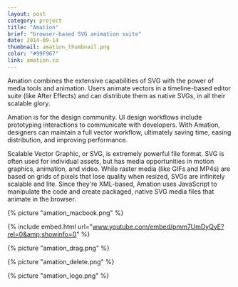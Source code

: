 ```yaml
---
layout: post
category: project
title: "Amation"
brief: "browser-based SVG animation suite"
date: 2014-09-14
thumbnail: amation_thumbnail.png
color: "#99F967"
link: amation.co
---
```


Amation combines the extensive capabilities of SVG with the power of media tools and animation. Users animate vectors in a timeline-based editor suite (like After Effects) and can distribute them as native SVGs, in all their scalable glory.

Amation is for the design community. UI design workflows include prototyping interactions to communicate with developers. With Amation, designers can maintain a full vector workflow, ultimately saving time, easing distribution, and improving performance.

Scalable Vector Graphic, or SVG, is extremely powerful file format. SVG is often used for individual assets, but has media opportunities in motion graphics, animation, and video. While raster media (like GIFs and MP4s) are based on grids of pixels that lose quality when resized, SVGs are infinitely scalable and lite. Since they're XML-based, Amation uses JavaScript to manipulate the code and create packaged, native SVG media files that animate in the browser.

{% picture "amation_macbook.png" %}

{% include embed.html url="www.youtube.com/embed/pmm7UmDyQyE?rel=0&amp;showinfo=0" %}

{% picture "amation_drag.png" %}

{% picture "amation_delete.png" %}

{% picture "amation_logo.png" %}
